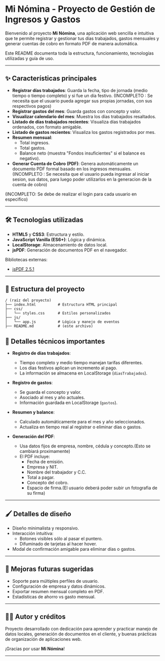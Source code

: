 # Mi Nómina - Proyecto de Gestión de Ingresos y Gastos

Bienvenido al proyecto **Mi Nómina**, una aplicación web sencilla e intuitiva que te permite registrar y gestionar tus días trabajados, gastos mensuales y generar cuentas de cobro en formato PDF de manera automática.

Este README documenta toda la estructura, funcionamiento, tecnologías utilizadas y guía de uso.

---

## ✨ Características principales

- **Registrar días trabajados**: Guarda la fecha, tipo de jornada (medio tiempo o tiempo completo) y si fue un día festivo. (INCOMPLETO : Se necesita que el usuario pueda agregar sus propias jornadas,
con sus respectivos pagos)
- **Registrar gastos del mes**: Guarda gastos con concepto y valor.
- **Visualizar calendario del mes**: Muestra los días trabajados resaltados.
- **Listado de días trabajados recientes**: Visualiza días trabajados ordenados, con formato amigable.
- **Listado de gastos recientes**: Visualiza los gastos registrados por mes.
- **Resumen mensual**:
  - Total ingresos.
  - Total gastos.
  - Balance neto (muestra "Fondos insuficientes" si el balance es negativo).
- **Generar Cuenta de Cobro (PDF)**: Genera automáticamente un documento PDF formal basado en los ingresos mensuales.(INCOMPLETO : Se necesita que el usuario pueda ingresar al iniciar sesion, sus datos,
para luego poder utilizarlos en la generacion de la cuenta de cobro)

(INCOMPLETO: Se debe de realizar el login para cada usuario en especifico)

---

## 🛠️ Tecnologías utilizadas

- **HTML5** y **CSS3**: Estructura y estilo.
- **JavaScript Vanilla (ES6+)**: Lógica y dinámica.
- **LocalStorage**: Almacenamiento de datos local.
- **jsPDF**: Generación de documentos PDF en el navegador.

Bibliotecas externas:
- [jsPDF 2.5.1](https://cdnjs.com/libraries/jspdf)

---

## 📂 Estructura del proyecto

```
/ (raíz del proyecto)
├── index.html          # Estructura HTML principal
├── css/
│   └── styles.css      # Estilos personalizados
├── js/
│   └── app.js          # Lógica y manejo de eventos
├── README.md           # (este archivo)
```


## 🧠 Detalles técnicos importantes

- **Registro de días trabajados**:
  - Tiempo completo y medio tiempo manejan tarifas diferentes.
  - Los días festivos aplican un incremento al pago.
  - La información se almacena en LocalStorage (`diasTrabajados`).

- **Registro de gastos**:
  - Se guarda el concepto y valor.
  - Asociado al mes y año actuales.
  - Información guardada en LocalStorage (`gastos`).

- **Resumen y balance**:
  - Calculado automáticamente para el mes y año seleccionados.
  - Actualiza en tiempo real al registrar o eliminar días o gastos.

- **Generación del PDF**:
  - Usa datos fijos de empresa, nombre, cédula y concepto.(Esto se cambiará proximamente)
  - El PDF incluye:
    - Fecha de emisión.
    - Empresa y NIT.
    - Nombre del trabajador y C.C.
    - Total a pagar.
    - Concepto del cobro.
    - Espacio de firma.(El usuario deberá poder subir un fotografia de su firma)

---

## 🖌️ Detalles de diseño

- Diseño minimalista y responsivo.
- Interacción intuitiva:
  - Botones visibles sólo al pasar el puntero.
  - Difuminado de tarjetas al hacer hover.
- Modal de confirmación amigable para eliminar días o gastos.

---

## 📅 Mejoras futuras sugeridas

- Soporte para múltiples perfiles de usuario.
- Configuración de empresa y datos dinámicos.
- Exportar resumen mensual completo en PDF.
- Estadísticas de ahorro vs gasto mensual.

---

## 🧑‍💻 Autor y créditos

Proyecto desarrollado con dedicación para aprender y practicar manejo de datos locales, generación de documentos en el cliente, y buenas prácticas de organización de aplicaciones web.

¡Gracias por usar **Mi Nómina**!

---
